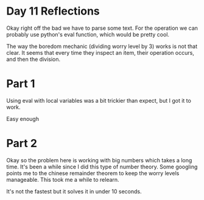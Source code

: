 # Day 11 Reflections

Okay right off the bad we have to parse some text.
For the operation we can probably use python's eval function, which would be pretty cool.

The way the boredom mechanic (dividing worry level by 3) works is not that clear.
It seems that every time they inspect an item, their operation occurs, and then the division.

# Part 1
Using eval with local variables was a bit trickier than expect, but I got it to work.

Easy enough
# Part 2
Okay so the problem here is working with big numbers which takes a long time.
It's been a while since I did this type of number theory.
Some googling points me to the chinese remainder theorem to keep the worry levels manageable.
This took me a while to relearn.

It's not the fastest but it solves it in under 10 seconds.